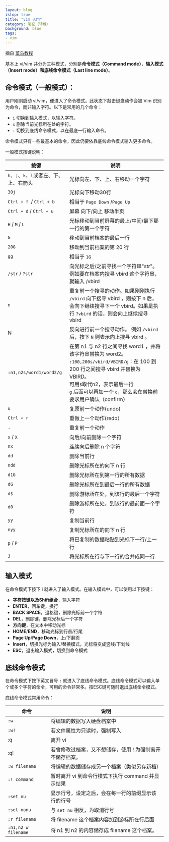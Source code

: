 ```yaml
---
layout: blog
istop: true
title: "vim 入门"
category: 笔记（转载）
background: blue
tags:
- vim
---
```


摘自 [菜鸟教程](https://www.runoob.com/linux/linux-vim.html)

基本上 vi/vim 共分为三种模式，分别是**命令模式（Command mode）**，**输入模式（Insert mode）**和**底线命令模式（Last line mode）**。 

## 命令模式（一般模式）：

用户刚刚启动 vi/vim，便进入了命令模式。此状态下敲击键盘动作会被 Vim 识别为命令，而非输入字符。以下是常用的几个命令：

- `i` 切换到输入模式，以输入字符。
- `x` 删除当前光标所在处的字符。
- `:` 切换到底线命令模式，以在最底一行输入命令。

命令模式只有一些最基本的命令，因此仍要依靠底线命令模式输入更多命令。

一般模式按键说明：

| 按键                                     | 说明                                                         |
| ---------------------------------------- | ------------------------------------------------------------ |
| `h`、`j`、`k`、`l`或者左、下、上、右箭头 | 光标向左、下、上、右移动一个字符                             |
| `30j`                                    | 光标向下移动30行                                             |
| `Ctrl + f `/ `Ctrl + b`                  | 相当于 `Page Down` /`Page Up`                                |
| `Ctrl + d` / `Ctrl + u`                  | 屏幕 向下/向上 移动半页                                      |
| `H` / `M` / `L`                          | 光标移动到当前屏幕的最上/中间/最下那一行的第一个字符         |
| `G`                                      | 移动到当前档案的最后一行                                     |
| `20G`                                    | 移动到当前档案的第 20 行                                     |
| `gg`                                     | 相当于 `1G`                                                  |
| `/str` / `?str`                          | 向光标之后/之前寻找一个字符串"str"。例如要在档案内搜寻 vbird 这个字符串，就输入 /vbird |
| `n`                                      | 重复前一个搜寻的动作。如果刚刚执行 `/vbird` 向下搜寻 vbird ，则按下 n 后，会向下继续搜寻下一个 vbird。如果是执行 `?vbird` 的话，则会向上继续搜寻 vbird |
| N                                        | 反向进行前一个搜寻动作。 例如 `/vbird` 后，按下 `N` 则表示向上搜寻 vbird 。 |
| `:n1,n2s/word1/word2/g`                  | 在第 n1 与 n2 行之间寻找 word1 ，并将该字符串替换为 word2。<br />`:100,200s/vbird/VBIRD/g`：在 100 到 200 行之间搜寻 vbird 并替换为 VBIRD。<br />可用`$`取代n2，表示最后一行<br />`g` 后面可以再加一个 `c`，那么会在替换前要求用户确认（confirm） |
| `u`                                      | 复原前一个动作(undo)                                         |
| `Ctrl + r`                               | 重做上一个动作(redo）                                        |
| `.`                                      | 重复前一个动作                                               |
| `x` /  `X`                               | 向后/向前删除一个字符                                        |
| `nx`                                     | 连续向后删除 n 个字符                                        |
| `dd`                                     | 删除当前行                                                   |
| `ndd`                                    | 删除光标所在的向下 n 行                                      |
| `d1G`                                    | 删除光标所在到第一行的所有数据                               |
| `dG`                                     | 删除光标所在到最后一行的所有数据                             |
| `d$`                                     | 删除游标所在处，到该行的最后一个字符                         |
| `d0`                                     | 删除游标所在处，到该行的最前面一个字符                       |
| `yy`                                     | 复制当前行                                                   |
| `nyy`                                    | 复制光标所在的向下 n 行                                      |
| `p` / `P`                                | 将已复制的数据粘贴到光标下一行/上一行                        |
| `J`                                      | 将光标所在行与下一行的合并成同一行                           |

## 输入模式

在命令模式下按下 i 就进入了输入模式。在输入模式中，可以使用以下按键：

- **字符按键以及Shift组合**，输入字符
- **ENTER**，回车键，换行
- **BACK SPACE**，退格键，删除光标前一个字符
- **DEL**，删除键，删除光标后一个字符
- **方向键**，在文本中移动光标
- **HOME**/**END**，移动光标到行首/行尾
- **Page Up**/**Page Down**，上/下翻页
- **Insert**，切换光标为输入/替换模式，光标将变成竖线/下划线
- **ESC**，退出输入模式，切换到命令模式

## 底线命令模式

在命令模式下按下英文冒号 `:` 就进入了底线命令模式。底线命令模式可以输入单个或多个字符的命令，可用的命令非常多。按ESC键可随时退出底线命令模式。

底线命令模式常用命令：

| 命令                | 说明                                                      |
| ------------------- | --------------------------------------------------------- |
| `:w`                | 将编辑的数据写入硬盘档案中                                |
| `:w!`               | 若文件属性为只读时，强制写入                              |
| :q                  | 离开 vi                                                   |
| :q!                 | 若曾修改过档案，又不想储存，使用 ! 为强制离开不储存档案。 |
| `:w filename`       | 将编辑的数据储存成另一个档案（类似另存新档）              |
| `:! command`        | 暂时离开 vi 到命令行模式下执行 command 并显示结果         |
| `:set nu`           | 显示行号，设定之后，会在每一行的前缀显示该行的行号        |
| `:set nonu`         | 与 `set nu` 相反，为取消行号                              |
| `:r filename`       | 将 filename 这个档案内容加到游标所在行后面                |
| `:n1,n2 w filename` | 将 n1 到 n2 的内容储存成 filename 这个档案。              |

